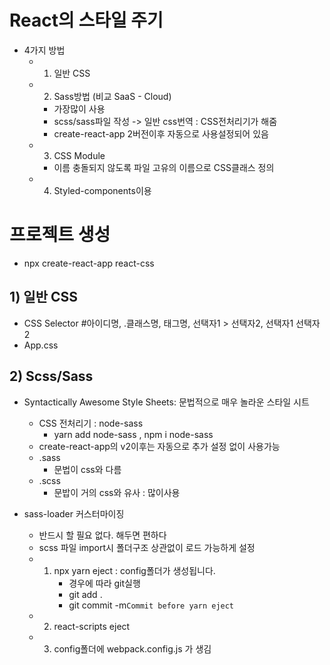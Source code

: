 # React의 스타일 주기

- 4가지 방법
  - 1. 일반 CSS
  - 2. Sass방법 (비교 SaaS - Cloud)
    - 가장많이 사용
    - scss/sass파일 작성 -> 일반 css번역 : CSS전처리기가 해줌
    - create-react-app 2버전이후 자동으로 사용설정되어 있음
  - 3. CSS Module
    - 이름 충돌되지 않도록 파일 고유의 이름으로 CSS클래스 정의
  - 4. Styled-components이용

# 프로젝트 생성

- npx create-react-app react-css

## 1) 일반 CSS

- CSS Selector #아이디명, .클래스명, 태그명, 선택자1 > 선택자2, 선택자1 선택자2
- App.css

## 2) Scss/Sass

- Syntactically Awesome Style Sheets: 문법적으로 매우 놀라운 스타일 시트

  - CSS 전처리기 : node-sass
    - yarn add node-sass , npm i node-sass
  - create-react-app의 v2이후는 자동으로 추가 설정 없이 사용가능
  - .sass
    - 문법이 css와 다름
  - .scss
    - 문밥이 거의 css와 유사 : 많이사용

- sass-loader 커스터마이징
  - 반드시 할 필요 없다. 해두면 편하다
  - scss 파일 import시 폴더구조 상관없이 로드 가능하게 설정
  - 1. npx yarn eject : config폴더가 생성됩니다.
       - 경우에 따라 git실행
       - git add .
       - git commit -m`Commit before yarn eject`
  - 2. react-scripts eject
  - 3) config폴더에 webpack.config.js 가 생김
